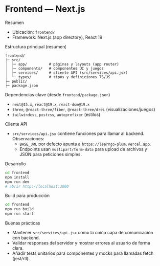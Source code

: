 # Frontend — Next.js

Resumen
- Ubicación: `frontend/`
- Framework: Next.js (app directory), React 19

Estructura principal (resumen)

```
frontend/
├─ src/
│  ├─ app/          # páginas y layouts (app router)
│  ├─ components/   # componentes UI y juegos
│  ├─ services/     # cliente API (src/services/api.jsx)
│  └─ types/        # tipos y definiciones TS/JS
├─ public/
├─ package.json
```

Dependencias clave (desde `frontend/package.json`)
- `next@15.x`, `react@19.x`, `react-dom@19.x`
- `three`, `@react-three/fiber`, `@react-three/drei` (visualizaciones/juegos)
- `tailwindcss`, `postcss`, `autoprefixer` (estilos)

Cliente API
- `src/services/api.jsx` contiene funciones para llamar al backend. Observaciones:
  - `BASE_URL` por defecto apunta a `https://learngo-plum.vercel.app`.
  - Endpoints usan `multipart/form-data` para upload de archivos y JSON para peticiones simples.

Desarrollo

```bash
cd frontend
npm install
npm run dev
# abrir http://localhost:3000
```

Build para producción

```bash
cd frontend
npm run build
npm run start
```

Buenas prácticas
- Mantener `src/services/api.jsx` como la única capa de comunicación con backend.
- Validar responses del servidor y mostrar errores al usuario de forma clara.
- Añadir tests unitarios para componentes y mocks para llamadas fetch (jest/rtl).
